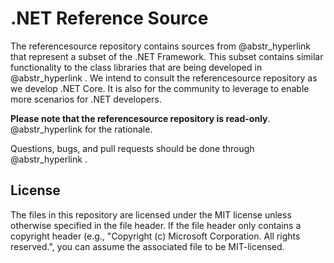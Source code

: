 # .NET Reference Source

The referencesource repository contains sources from @abstr_hyperlink that represent a subset of the .NET Framework. This subset contains similar functionality to the class libraries that are being developed in @abstr_hyperlink . We intend to consult the referencesource repository as we develop .NET Core. It is also for the community to leverage to enable more scenarios for .NET developers. 

**Please note that the referencesource repository is read-only**. @abstr_hyperlink for the rationale.

Questions, bugs, and pull requests should be done through @abstr_hyperlink .

## License

The files in this repository are licensed under the MIT license unless otherwise specified in the file header. If the file header only contains a copyright header (e.g., "Copyright (c) Microsoft Corporation. All rights reserved.", you can assume the associated file to be MIT-licensed.
